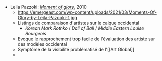 - Leila Pazzoki: [*Moment of glory*](https://nadour.org/collection/moments-of-glory/), 2010
	- https://emergeast.com/wp-content/uploads/2021/03/Moments-Of-Glory-by-Leila-Pazooki-1.jpg
	- Listings de comparaison d'artistes sur le calque occidental
		- *Korean Mark Rothko* / *Dali of Bali* / *Middle Eastern Louise Bourgeois*
	- Evoque le rapprochement trop facile de l'évaluation des artiste sur des modèles occidental
	- Symptôme de la visibilité problématisé de l'[[Art Global]]
	-